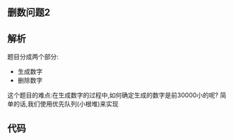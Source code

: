 ## 删数问题2

## 解析

题目分成两个部分:

 - 生成数字
 - 删除数字

这个题目的难点:在生成数字的过程中,如何确定生成的数字是前30000小的呢? 简单的话,我们使用优先队列(小根堆)来实现

## 代码

```c
```

